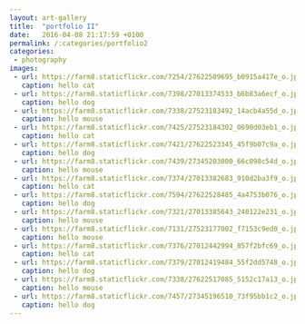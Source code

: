 ```yaml
---
layout: art-gallery
title:  "portfolio II"
date:   2016-04-08 21:17:59 +0100
permalink: /:categories/portfolio2
categories:
 - photography
images:
 - url: https://farm8.staticflickr.com/7254/27622509695_b0915a417e_o.jpg
   caption: hello cat
 - url: https://farm8.staticflickr.com/7398/27013374533_b6b83a6ecf_o.jpg
   caption: hello dog
 - url: https://farm8.staticflickr.com/7338/27523183492_14acb4a55d_o.jpg
   caption: hello mouse
 - url: https://farm8.staticflickr.com/7425/27523184302_0690d03eb1_o.jpg
   caption: hello cat
 - url: https://farm8.staticflickr.com/7421/27622523345_45f9b07c9a_o.jpg
   caption: hello dog
 - url: https://farm8.staticflickr.com/7439/27345203000_66c098c54d_o.jpg
   caption: hello mouse
 - url: https://farm8.staticflickr.com/7374/27013382683_910d2ba3f9_o.jpg
   caption: hello cat
 - url: https://farm8.staticflickr.com/7594/27622528485_4a4753b076_o.jpg
   caption: hello dog
 - url: https://farm8.staticflickr.com/7321/27013385643_240122e231_o.jpg
   caption: hello mouse
 - url: https://farm8.staticflickr.com/7131/27523177002_f7153c9ed0_o.jpg
   caption: hello mouse
 - url: https://farm8.staticflickr.com/7376/27012442994_857f2bfc69_o.jpg
   caption: hello cat
 - url: https://farm8.staticflickr.com/7379/27012419484_55f2dd5748_o.jpg
   caption: hello dog
 - url: https://farm8.staticflickr.com/7338/27622517085_5152c17a13_o.jpg
   caption: hello mouse
 - url: https://farm8.staticflickr.com/7457/27345196510_73f95bb1c2_o.jpg
   caption: hello dog
---
```

